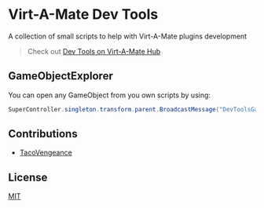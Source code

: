 # Virt-A-Mate Dev Tools

A collection of small scripts to help with Virt-A-Mate plugins development

> Check out [Dev Tools on Virt-A-Mate Hub](https://hub.virtamate.com/resources/dev-tools.171/)

## GameObjectExplorer

You can open any GameObject from you own scripts by using:

```csharp
SuperController.singleton.transform.parent.BroadcastMessage("DevToolsGameObjectExplorerShow", someGameObject);
```

## Contributions

- [TacoVengeance](https://github.com/TacoVengeance)

## License

[MIT](LICENSE.md)
